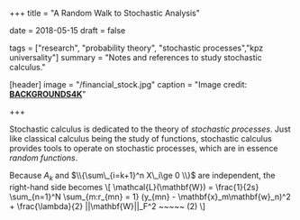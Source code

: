 +++
title = "A Random Walk to Stochastic Analysis"

date = 2018-05-15
draft = false

tags = ["research", "probability theory", "stochastic processes","kpz universality"]
summary = "Notes and references to study stochastic calculus."

[header]
image = "/financial_stock.jpg"
caption = "Image credit: [**BACKGROUNDS4K**](http://backgrounds4k.net/stocks/)"

+++

Stochastic calculus is dedicated to the theory of _stochastic processes_. Just like classical calculus being the study of functions, stochastic calculus provides tools to operate on stochastic processes, which are in essence _random functions_.

Because $A_k$ and $\\{\sum\_{i=k+1}^n X\_i\ge 0 \\}$ are independent, the right-hand side becomes \\[ \mathcal{L}(\mathbf{W}) = \frac{1}{2s} \sum\_{n=1}^N \sum\_{m:r\_{mn} = 1} (y\_{mn} - \mathbf{x}_m\mathbf{w}\_n)^2 + \frac{\lambda}{2} ||\mathbf{W}||_F^2 ~~~~~ (2) \\]